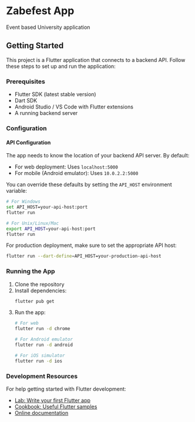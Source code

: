 # Zabefest App

Event based University application

## Getting Started

This project is a Flutter application that connects to a backend API. Follow these steps to set up and run the application:

### Prerequisites

- Flutter SDK (latest stable version)
- Dart SDK
- Android Studio / VS Code with Flutter extensions
- A running backend server

### Configuration

#### API Configuration

The app needs to know the location of your backend API server. By default:
- For web deployment: Uses `localhost:5000`
- For mobile (Android emulator): Uses `10.0.2.2:5000`

You can override these defaults by setting the `API_HOST` environment variable:

```bash
# For Windows
set API_HOST=your-api-host:port
flutter run

# For Unix/Linux/Mac
export API_HOST=your-api-host:port
flutter run
```

For production deployment, make sure to set the appropriate API host:
```bash
flutter run --dart-define=API_HOST=your-production-api-host
```

### Running the App

1. Clone the repository
2. Install dependencies:
   ```bash
   flutter pub get
   ```
3. Run the app:
   ```bash
   # For web
   flutter run -d chrome

   # For Android emulator
   flutter run -d android

   # For iOS simulator
   flutter run -d ios
   ```

### Development Resources

For help getting started with Flutter development:
- [Lab: Write your first Flutter app](https://docs.flutter.dev/get-started/codelab)
- [Cookbook: Useful Flutter samples](https://docs.flutter.dev/cookbook)
- [Online documentation](https://docs.flutter.dev/)